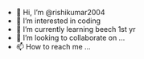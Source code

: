 - 👋 Hi, I’m @rishikumar2004
- 👀 I’m interested in coding
- 🌱 I’m currently learning beech 1st yr
- 💞️ I’m looking to collaborate on ...
- 📫 How to reach me ...

<!---
rishikumar2004/rishikumar2004 is a ✨ special ✨ repository because its `README.md` (this file) appears on your GitHub profile.
You can click the Preview link to take a look at your changes.
--->
